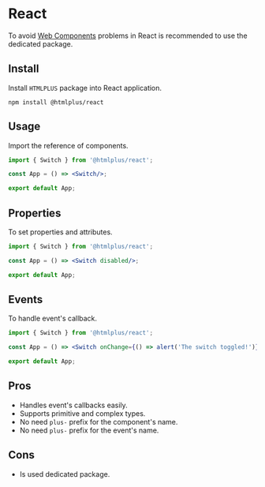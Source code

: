 # React

To avoid [Web Components](https://developer.mozilla.org/en-US/docs/Web/Web_Components/Using_custom_elements) problems in React is recommended to use the dedicated package.

## Install

Install `HTMLPLUS` package into React application.

```shell
npm install @htmlplus/react
```

## Usage

Import the reference of components.

```jsx
import { Switch } from '@htmlplus/react';

const App = () => <Switch/>;

export default App;
```

## Properties

To set properties and attributes.

```jsx
import { Switch } from '@htmlplus/react';

const App = () => <Switch disabled/>;

export default App;
```

## Events

To handle event's callback.

```jsx
import { Switch } from '@htmlplus/react';

const App = () => <Switch onChange={() => alert('The switch toggled!')} />;

export default App;
```

## Pros

- Handles event's callbacks easily.
- Supports primitive and complex types.
- No need `plus-` prefix for the component's name.
- No need `plus-` prefix for the event's name.

## Cons

- Is used dedicated package.
